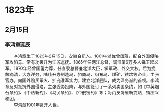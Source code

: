 # 1823年
## 2月15日
### 李鸿章诞辰
　　李鸿章生于1823年2月15日，安徽合肥人。1861年辅佐曾国藩，配合外国侵略军攻陷苏、常有功荣升为江苏巡抚。1865年任两江总督，调淮军6万多人镇压起义军。1870年经曾国藩力荐，任直隶总督兼北洋大臣，掌军政、外交大权。后为挽救晚清，大办洋务，陆续开办制造局、招商局、织布局、煤矿、铁路等企业，主张官办，向国外购买军火、扩充淮军实力，建立北洋舰队，成为洋务派的首领。李鸿章反对抵抗外国侵略，主张妥协投降，与外国签订了一系列卖国条约，如《中英烟台条约》、《中法新约》、《马关条约》、《中俄密约》等；对内反对维新变法，镇压义和团。<br>　　李鸿章1901年离开人世。
<comment/>